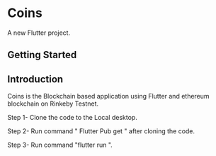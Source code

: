 # Coins

A new Flutter project.

## Getting Started

## Introduction

Coins is the Blockchain based application using Flutter and ethereum blockchain on Rinkeby Testnet.

Step 1- Clone the code to the Local desktop.

Step 2- Run command " Flutter Pub get " after cloning the code.

Step 3- Run command "flutter run ". 
